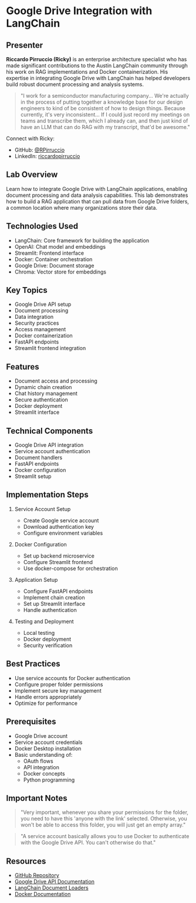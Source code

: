 # Google Drive Integration with LangChain

## Presenter
**Riccardo Pirruccio (Ricky)** is an enterprise architecture specialist who has made significant contributions to the Austin LangChain community through his work on RAG implementations and Docker containerization. His expertise in integrating Google Drive with LangChain has helped developers build robust document processing and analysis systems.

> "I work for a semiconductor manufacturing company... We're actually in the process of putting together a knowledge base for our design engineers to kind of be consistent of how to design things. Because currently, it's very inconsistent... If I could just record my meetings on teams and transcribe them, which I already can, and then just kind of have an LLM that can do RAG with my transcript, that'd be awesome."

Connect with Ricky:
- GitHub: [@RPirruccio](https://github.com/RPirruccio)
- LinkedIn: [riccardopirruccio](https://www.linkedin.com/in/riccardopirruccio)

## Lab Overview
Learn how to integrate Google Drive with LangChain applications, enabling document processing and data analysis capabilities. This lab demonstrates how to build a RAG application that can pull data from Google Drive folders, a common location where many organizations store their data.

## Technologies Used
- LangChain: Core framework for building the application
- OpenAI: Chat model and embeddings
- Streamlit: Frontend interface
- Docker: Container orchestration
- Google Drive: Document storage
- Chroma: Vector store for embeddings

## Key Topics
- Google Drive API setup
- Document processing
- Data integration
- Security practices
- Access management
- Docker containerization
- FastAPI endpoints
- Streamlit frontend integration

## Features
- Document access and processing
- Dynamic chain creation
- Chat history management
- Secure authentication
- Docker deployment
- Streamlit interface

## Technical Components
- Google Drive API integration
- Service account authentication
- Document handlers
- FastAPI endpoints
- Docker configuration
- Streamlit setup

## Implementation Steps
1. Service Account Setup
   - Create Google service account
   - Download authentication key
   - Configure environment variables

2. Docker Configuration
   - Set up backend microservice
   - Configure Streamlit frontend
   - Use docker-compose for orchestration

3. Application Setup
   - Configure FastAPI endpoints
   - Implement chain creation
   - Set up Streamlit interface
   - Handle authentication

4. Testing and Deployment
   - Local testing
   - Docker deployment
   - Security verification

## Best Practices
- Use service accounts for Docker authentication
- Configure proper folder permissions
- Implement secure key management
- Handle errors appropriately
- Optimize for performance

## Prerequisites
- Google Drive account
- Service account credentials
- Docker Desktop installation
- Basic understanding of:
  - OAuth flows
  - API integration
  - Docker concepts
  - Python programming

## Important Notes
> "Very important, whenever you share your permissions for the folder, you need to have this 'anyone with the link' selected. Otherwise, you won't be able to access this folder, you will just get an empty array."

> "A service account basically allows you to use Docker to authenticate with the Google Drive API. You can't otherwise do that."

## Resources
- [GitHub Repository](https://github.com/aimug-org/austin_langchain)
- [Google Drive API Documentation](https://developers.google.com/drive/api/guides/about-sdk)
- [LangChain Document Loaders](https://python.langchain.com/docs/modules/data_connection/document_loaders/)
- [Docker Documentation](https://docs.docker.com/)
